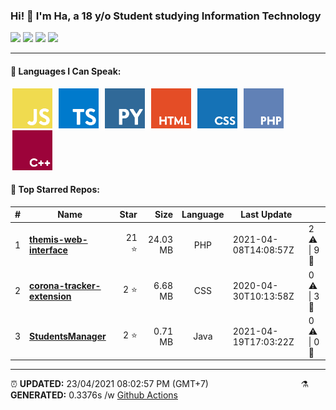 <h3>Hi! 👋 I'm Ha, a 18 y/o Student studying Information Technology</h3>
<span>
	<img src="https://img.shields.io/badge/27-STARS-8cecff?style=for-the-badge">
	<img src="https://img.shields.io/badge/8-REPOS-f2e174?style=for-the-badge">
	<img src="https://img.shields.io/badge/8-FOLLOWERS-ff9eb6?style=for-the-badge">
	<img src="https://estruyf-github.azurewebsites.net/api/VisitorHit?user=belivipro9x99&repo=belivipro9x99&countColor=#ff85c8">
</span>

<hr>

<h4>🧬 Languages I Can Speak:</h4>
<span>
	<img style="margin: 0 3px" width="64" src="assets/icons/js.png" title="JavaScript">
	<img style="margin: 0 3px" width="64" src="assets/icons/ts.png" title="TypeScript">
	<img style="margin: 0 3px" width="64" src="assets/icons/py.png" title="Python">
	<img style="margin: 0 3px" width="64" src="assets/icons/html.png" title="Hypertext Markup Language">
	<img style="margin: 0 3px" width="64" src="assets/icons/css.png" title="Cascading Style Sheets">
	<img style="margin: 0 3px" width="64" src="assets/icons/php.png" title="Hypertext Preprocessor">
	<img style="margin: 0 3px" width="64" src="assets/icons/cpp.png" title="C++">
</span>

<h4>🥇 Top Starred Repos:</h4>

|#|Name|Star|Size|Language|Last Update||
|---|---|---:|---:|:---:|---|--|
|1|**[themis-web-interface](https://github.com/belivipro9x99/themis-web-interface)**|21 ⭐|24.03 MB|PHP|2021-04-08T14:08:57Z|2 ⚠  \|  9 🍴|
|2|**[corona-tracker-extension](https://github.com/belivipro9x99/corona-tracker-extension)**|2 ⭐|6.68 MB|CSS|2020-04-30T10:13:58Z|0 ⚠  \|  3 🍴|
|3|**[StudentsManager](https://github.com/belivipro9x99/StudentsManager)**|2 ⭐|0.71 MB|Java|2021-04-19T17:03:22Z|0 ⚠  \|  0 🍴|


<hr>

<span style="clear: both">
	<span align="left">⏰ <b>UPDATED:</b> 23/04/2021 08:02:57 PM (GMT+7)</span>
	<span>&emsp;&emsp;&emsp;&emsp;&emsp;&emsp;&emsp;&emsp;&emsp;&emsp;</span>
	<span align="right">⚗ <b>GENERATED:</b> 0.3376s /w <a href="https://github.com/belivipro9x99/belivipro9x99/actions" target="_blank">Github Actions</a></span>
</span>